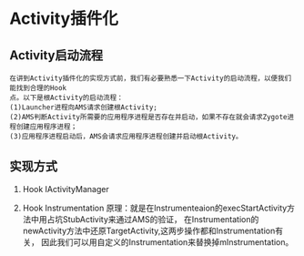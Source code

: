 # Activity插件化

## Activity启动流程
    在讲到Activity插件化的实现方式前，我们有必要熟悉一下Activity的启动流程，以便我们能找到合理的Hook
    点。以下是根Activity的启动流程：
    (1)Launcher进程向AMS请求创建根Activity;
    (2)AMS判断Activity所需要的应用程序进程是否存在并启动，如果不存在就会请求Zygote进程创建应用程序进程；
    (3)应用程序进程启动后，AMS会请求应用程序进程创建并启动根Activity。
    
## 实现方式
1. Hook IActivityManager
    
2. Hook Instrumentation
    原理：就是在Instrumenteaion的execStartActivity方法中用占坑StubActivity来通过AMS的验证，
    在Instrumentation的newActivity方法中还原TargetActivity,这两步操作都和Instrumentation有关，
    因此我们可以用自定义的Instrumentation来替换掉mInstrumentation。
